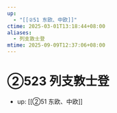 ```yaml
---
up:
  - "[[②51 东欧、中欧]]"
ctime: 2025-03-01T13:18:44+08:00
aliases:
  - 列支敦士登
mtime: 2025-09-09T12:37:06+08:00
---
```


# ②523 列支敦士登

- up: [[②51 东欧、中欧]]
